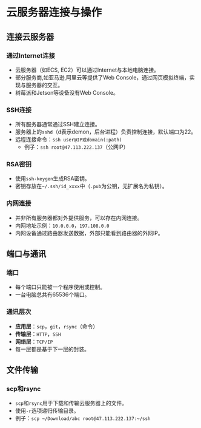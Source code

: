# 云服务器连接与操作

## 连接云服务器

### 通过Internet连接
- 云服务器（如ECS, EC2）可以通过Internet与本地电脑连接。
- 部分服务商,如亚马逊,阿里云等提供了Web Console，通过网页模拟终端，实现与服务器的交互。
- 树莓派和Jetson等设备没有Web Console。

### SSH连接
- 所有服务器通常通过SSH建立连接。
- 服务器上的`sshd`（d表示demon，后台进程）负责控制连接，默认端口为22。
- 远程连接命令：`ssh user@IP或domain(:path)`
  - 例子：`ssh root@47.113.222.137`（公网IP）

### RSA密钥
- 使用`ssh-keygen`生成RSA密钥。
- 密钥存放在`~/.ssh/id_xxxx`中（`.pub`为公钥，无扩展名为私钥）。

### 内网连接
- 并非所有服务器都对外提供服务，可以存在内网连接。
- 内网地址示例：`10.0.0.0`，`197.108.0.0`
- 内网设备通过路由器发送数据，外部只能看到路由器的外网IP。

## 端口与通讯

### 端口
- 每个端口只能被一个程序使用或控制。
- 一台电脑总共有65536个端口。

### 通讯层次
- **应用层**：`scp`，`git`，`rsync`（命令）
- **传输层**：`HTTP`，`SSH`
- **网络层**：`TCP/IP`
- 每一层都是基于下一层的封装。

## 文件传输

### scp和rsync
- `scp`和`rsync`用于下载和传输云服务器上的文件。
- 使用`-r`选项递归传输目录。
- 例子：`scp ~/Download/abc root@47.113.222.137:~/ssh`